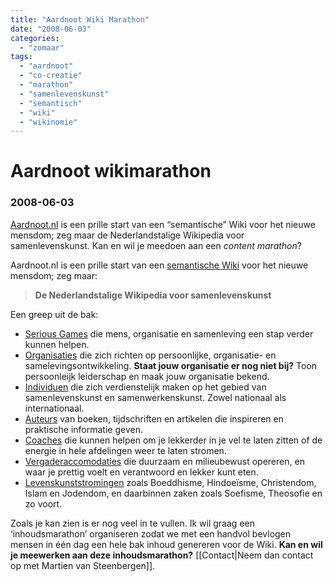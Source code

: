 ```yaml
---
title: "Aardnoot Wiki Marathon"
date: "2008-06-03"
categories:
  - "zomaar"
tags:
  - "aardnoot"
  - "co-creatie"
  - "marathon"
  - "samenlevenskunst"
  - "semantisch"
  - "wiki"
  - "wikinomie"
---
```

# Aardnoot wikimarathon
### 2008-06-03

[Aardnoot.nl](http://aardnoot.nl) is een prille start van een “semantische” Wiki voor het nieuwe mensdom; zeg maar de Nederlandstalige Wikipedia voor samenlevenskunst. Kan en wil je meedoen aan een *content marathon*?

Aardnoot.nl is een prille start van een [semantische Wiki](https://www.semantic-mediawiki.org/wiki/Semantic_MediaWiki/nl) voor het nieuwe mensdom; zeg maar:
> **De Nederlandstalige Wikipedia voor samenlevenskunst**

<!--more-->

Een greep uit de bak:
- [Serious Games](http://aardnoot.nl/Categorie:Serieus_spel) die mens, organisatie en samenleving een stap verder kunnen helpen.
- [Organisaties](http://aardnoot.nl/Categorie:Organisatie) die zich richten op persoonlijke, organisatie- en samelevingsontwikkeling. **Staat jouw organisatie er nog niet bij?** Toon persoonleijk leiderschap en maak jouw organisatie bekend.
- [Individuen](http://aardnoot.nl/Categorie:Individu) die zich verdienstelijk maken op het gebied van samenlevenskunst en samenwerkenskunst. Zowel nationaal als internationaal.
- [Auteurs](http://aardnoot.nl/Categorie:Auteur) van boeken, tijdschriften en artikelen die inspireren en praktische informatie geven.
- [Coaches](http://aardnoot.nl/Categorie:Coach) die kunnen helpen om je lekkerder in je vel te laten zitten of de energie in hele afdelingen weer te laten stromen.
- [Vergaderaccomodaties](http://aardnoot.nl/Categorie:Vergaderaccomodatie) die duurzaam en milieubewust opereren, en waar je prettig voelt en verantwoord en lekker kunt eten.
- [Levenskunststromingen](http://aardnoot.nl/Categorie:Levenskunststroming) zoals Boeddhisme, Hindoeïsme, Christendom, Islam en Jodendom, en daarbinnen zaken zoals Soefisme, Theosofie en zo voort.

Zoals je kan zien is er nog veel in te vullen. Ik wil graag een ‘inhoudsmarathon’ organiseren zodat we met een handvol bevlogen mensen in één dag een hele bak inhoud genereren voor de Wiki. **Kan en wil je meewerken aan deze inhoudsmarathon?** [[Contact|Neem dan contact op met Martien van Steenbergen]].